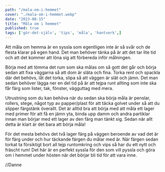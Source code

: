 ```yaml
---
path: "/mala-om-i-hemmet"
cover: "./mala-om-i-hemmet.webp"
date: "2023-08-15"
title: "Måla om i hemmet"
published: true
tags: ['gör-det-själv', 'tips', 'måla', 'hantverk',]
---
```


Att måla om hemma är en syssla som egentligen inte är så svår och de flesta klarar på egen hand. Det man behöver tänka på är att det tar lite tid och att det kommer att löna sig att förbereda inför målningen.  

Börja med att tömma det rum som ska målas om så gott det går och börja sedan att fixa väggarna så att dom är släta och fina. Torka rent och spackla där det behövs, låt det torka, slipa så att väggen är slät och jämn. Det man sedan behöver lägga ner en del tid på är att tejpa runt allting som inte ska får färg som lister, tak, fönster, vägguttag med mera.  

Utrustning som du kan behöva när du sedan ska börja måla är penslar, rollers, stege, något typ av papper/plast för att täcka golvet under så att du slipper färgstänk överallt. Det är alltid bra att börja med att måla ett lager med primer för att få en jämn yta, binda upp damm och andra partiklar innan man börjar med ett lager av den färg man tänkt sig. Sedan när allt detta är klart är det bara att börja måla!  

För det mesta behövs det två lager färg på väggen beroende av vad det är för färg under och hur täckande färgen du målar med är. När färgen sedan torkat ta försiktigt bort all tejp runtomkring och vips så har du ett nytt och fräscht rum! Det här är en perfekt syssla för den som vill pyssla och göra om i hemmet under hösten när det börjar bli tid för att vara inne.  


//Danne

